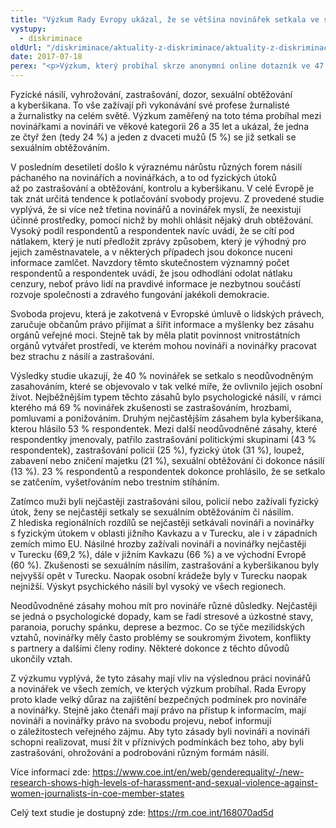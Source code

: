 ```yaml
---
title: "Výzkum Rady Evropy ukázal, že se většina novinářek setkala ve své profesi s násilím"
vystupy:
  - diskriminace
oldUrl: "/diskriminace/aktuality-z-diskriminace/aktuality-z-diskriminace-2017/vyzkum-rady-evropy-ukazal-ze-se-vetsina-novinarek-setkala-ve-sve-profesi-s-nasilim/"
date: 2017-07-18
perex: "<p>Výzkum, který probíhal skrze anonymní online dotazník ve 47 členských státech Rady Evropy a Bělorusku s 940 novináři a novinářkami, ukazuje vysokou úroveň sexuálního obtěžování a násilí, které je pácháno zejména na novinářkách během jejich práce.</p>"
---
```


<!-- imported from the old website -->

<p>Fyzické násilí, vyhrožování, zastrašování, dozor, sexuální obtěžování a kyberšikana. To vše zažívají při vykonávání své profese žurnalisté a žurnalistky na celém světě. Výzkum zaměřený na toto téma probíhal mezi novinářkami a novináři ve věkové kategorii 26 a 35 let a ukázal, že jedna ze čtyř žen (tedy 24 %) a jeden z dvaceti mužů (5 %) se již setkali se sexuálním obtěžováním. </p> <p>V posledním desetiletí došlo k výraznému nárůstu různých forem násilí páchaného na novinářích a novinářkách, a to od fyzických útoků až po zastrašování a obtěžování, kontrolu a kyberšikanu. V celé Evropě je tak znát určitá tendence k potlačování svobody projevu. Z provedené studie vyplývá, že si více než třetina novinářů a novinářek myslí, že neexistují účinné prostředky, pomocí nichž by mohli ohlásit nějaký druh obtěžování. Vysoký podíl respondentů a respondentek navíc uvádí, že se cítí pod nátlakem, který je nutí předložit zprávy způsobem, který je výhodný pro jejich zaměstnavatele, a v některých případech jsou dokonce nuceni informace zamlčet. Navzdory těmto skutečnostem významný počet respondentů a respondentek uvádí, že jsou odhodláni odolat nátlaku cenzury, neboť právo lidí na pravdivé informace je nezbytnou součástí rozvoje společnosti a zdravého fungování jakékoli demokracie. </p> <p>Svoboda projevu, která je zakotvená v Evropské úmluvě o lidských právech, zaručuje občanům právo přijímat a šířit informace a myšlenky bez zásahu orgánů veřejné moci. Stejně tak by měla platit povinnost vnitrostátních orgánů vytvářet prostředí, ve kterém mohou novináři a novinářky pracovat bez strachu z násilí a zastrašování. </p> <p>Výsledky studie ukazují, že 40 % novinářek se setkalo s neodůvodněným zasahováním, které se objevovalo v tak velké míře, že ovlivnilo jejich osobní život. Nejběžnějším typem těchto zásahů bylo psychologické násilí, v rámci kterého má 69 % novinářek zkušenosti se zastrašováním, hrozbami, pomluvami a ponižováním. Druhým nejčastějším zásahem byla kyberšikana, kterou hlásilo 53 % respondentek. Mezi další neodůvodněné zásahy, které respondentky jmenovaly, patřilo zastrašování politickými skupinami (43 % respondentek), zastrašování policií (25 %), fyzický útok (31 %), loupež, zabavení nebo zničení majetku (21 %), sexuální obtěžování či dokonce násilí (13 %). 23 % respondentů a respondentek dokonce prohlásilo, že se setkalo se zatčením, vyšetřováním nebo trestním stíháním.  </p> <p>Zatímco muži byli nejčastěji zastrašováni silou, policií nebo zažívali fyzický útok, ženy se nejčastěji setkaly se sexuálním obtěžováním či násilím. Z hlediska regionálních rozdílů se nejčastěji setkávali novináři a novinářky s fyzickým útokem v oblasti jižního Kavkazu a v Turecku, ale i v západních zemích mimo EU. Násilné hrozby zažívali novináři a novinářky nejčastěji v Turecku (69,2 %), dále v jižním Kavkazu (66 %) a ve východní Evropě (60 %). Zkušenosti se sexuálním násilím, zastrašování a kyberšikanou byly nejvyšší opět v Turecku. Naopak osobní krádeže byly v Turecku naopak nejnižší. Výskyt psychického násilí byl vysoký ve všech regionech. </p> <p>Neodůvodněné zásahy mohou mít pro novináře různé důsledky. Nejčastěji se jedná o psychologické dopady, kam se řadí stresové a úzkostné stavy, paranoia, poruchy spánku, deprese a bezmoc. Co se týče mezilidských vztahů, novinářky měly často problémy se soukromým životem, konflikty s partnery a dalšími členy rodiny. Některé dokonce z těchto důvodů ukončily vztah. </p> <p>Z výzkumu vyplývá, že tyto zásahy mají vliv na výslednou práci novinářů a novinářek ve všech zemích, ve kterých výzkum probíhal. Rada Evropy proto klade velký důraz na zajištění bezpečných podmínek pro novináře a novinářky. Stejně jako čtenáři mají právo na přístup k informacím, mají novináři a novinářky právo na svobodu projevu, neboť informují o záležitostech veřejného zájmu. Aby tyto zásady byli novináři a novináři schopni realizovat, musí žít v příznivých podmínkách bez toho, aby byli zastrašováni, ohrožováni a podrobováni různým formám násilí. </p> <p>Více informací zde: <a href="https://www.coe.int/en/web/genderequality/-/new-research-shows-high-levels-of-harassment-and-sexual-violence-against-women-journalists-in-coe-member-states" target="_blank">https://www.coe.int/en/web/genderequality/-/new-research-shows-high-levels-of-harassment-and-sexual-violence-against-women-journalists-in-coe-member-states</a></p><p> Celý text studie je dostupný zde: <a href="https://rm.coe.int/168070ad5d" target="_blank">https://rm.coe.int/168070ad5d</a></p>
